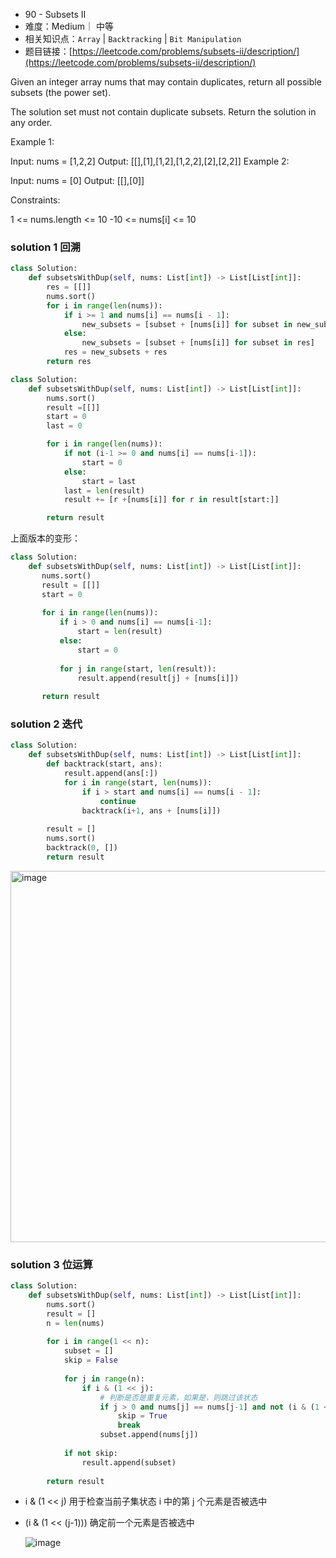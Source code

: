 
* 90 - Subsets II
* 难度：Medium｜ 中等
* 相关知识点：`Array` | `Backtracking` | `Bit Manipulation`
* 题目链接：[https://leetcode.com/problems/subsets-ii/description/](https://leetcode.com/problems/subsets-ii/description/)


Given an integer array nums that may contain duplicates, return all possible 
subsets
 (the power set).

The solution set must not contain duplicate subsets. Return the solution in any order.

 

Example 1:

Input: nums = [1,2,2]
Output: [[],[1],[1,2],[1,2,2],[2],[2,2]]
Example 2:

Input: nums = [0]
Output: [[],[0]]
 

Constraints:

1 <= nums.length <= 10
-10 <= nums[i] <= 10

### solution 1 回溯
```python
class Solution:
    def subsetsWithDup(self, nums: List[int]) -> List[List[int]]:
        res = [[]]
        nums.sort()
        for i in range(len(nums)):
            if i >= 1 and nums[i] == nums[i - 1]:
                new_subsets = [subset + [nums[i]] for subset in new_subsets]
            else:
                new_subsets = [subset + [nums[i]] for subset in res]
            res = new_subsets + res
        return res
```

```python
class Solution:
    def subsetsWithDup(self, nums: List[int]) -> List[List[int]]:
        nums.sort()
        result =[[]]
        start = 0
        last = 0

        for i in range(len(nums)):
            if not (i-1 >= 0 and nums[i] == nums[i-1]):
                start = 0
            else:
                start = last
            last = len(result)
            result += [r +[nums[i]] for r in result[start:]]

        return result
```
上面版本的变形：

```python 
class Solution:
    def subsetsWithDup(self, nums: List[int]) -> List[List[int]]:
       nums.sort()
       result = [[]]
       start = 0
       
       for i in range(len(nums)):
           if i > 0 and nums[i] == nums[i-1]:
               start = len(result)
           else:
               start = 0
           
           for j in range(start, len(result)):
               result.append(result[j] + [nums[i]])
   
       return result
```


### solution 2 迭代
```python
class Solution:
    def subsetsWithDup(self, nums: List[int]) -> List[List[int]]:
        def backtrack(start, ans):
            result.append(ans[:])
            for i in range(start, len(nums)):
                if i > start and nums[i] == nums[i - 1]:
                    continue
                backtrack(i+1, ans + [nums[i]])
    
        result = []
        nums.sort()
        backtrack(0, [])
        return result
```
<img width="594" alt="image" src="https://github.com/hinswhale/leetcode/assets/22999866/e6993a8f-8196-4e19-be0e-d3d47d526732">


### solution 3 位运算
```python
class Solution:
    def subsetsWithDup(self, nums: List[int]) -> List[List[int]]:
        nums.sort()
        result = []
        n = len(nums)
    
        for i in range(1 << n):
            subset = []
            skip = False
    
            for j in range(n):
                if i & (1 << j):
                    # 判断是否是重复元素，如果是，则跳过该状态
                    if j > 0 and nums[j] == nums[j-1] and not (i & (1 << (j-1))):
                        skip = True
                        break
                    subset.append(nums[j])
    
            if not skip:
                result.append(subset)
    
        return result

```
* i & (1 << j)  用于检查当前子集状态 i 中的第 j 个元素是否被选中
* (i & (1 << (j-1)))  确定前一个元素是否被选中

  ![image](https://github.com/hinswhale/leetcode/assets/22999866/4843617d-b9ea-4d76-86c1-91de167d79cd)

